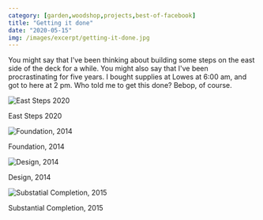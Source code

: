 ```yaml
---
category: [garden,woodshop,projects,best-of-facebook]
title: "Getting it done"
date: "2020-05-15"
img: /images/excerpt/getting-it-done.jpg
---
```


You might say that I've been thinking about building some steps on the east side of the deck for a while. You might also say that I've been procrastinating for five years. I bought supplies at Lowes at 6:00 am, and got to here at 2 pm. Who told me to get this done? Bebop, of course.

![East Steps 2020](/images/96844266_10222485568915182_4474945757350199296_o-2.jpg)

East Steps 2020

![Foundation, 2014](/images/97402514_10222485575835355_691209479450001408_n-1.jpg)

Foundation, 2014

![Design, 2014](/images/98365201_10222485572995284_2050362703586787328_o-1-1024x636.jpg)

Design, 2014

![Substatial Completion, 2015](/images/97360979_10222485577475396_7659466013636820992_n-1.jpg)

Substantial Completion, 2015
